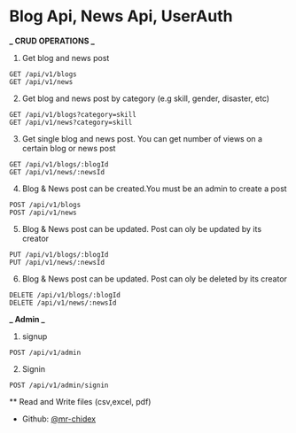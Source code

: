 # Blog Api, News Api, UserAuth

**_ CRUD OPERATIONS _**

1. Get blog and news post

```
GET /api/v1/blogs
GET /api/v1/news

```

2. Get blog and news post by category (e.g skill, gender, disaster, etc)

```
GET /api/v1/blogs?category=skill
GET /api/v1/news?category=skill

```

3. Get single blog and news post. You can get number of views on a certain blog or news post

```
GET /api/v1/blogs/:blogId
GET /api/v1/news/:newsId

```

4. Blog & News post can be created.You must be an admin to create a post

```
POST /api/v1/blogs
POST /api/v1/news
```

5. Blog & News post can be updated. Post can oly be updated by its creator

```
PUT /api/v1/blogs/:blogId
PUT /api/v1/news/:newsId
```

6. Blog & News post can be updated. Post can oly be deleted by its creator

```
DELETE /api/v1/blogs/:blogId
DELETE /api/v1/news/:newsId
```

**_ Admin _**

1. signup

```
POST /api/v1/admin
```

2. Signin

```
POST /api/v1/admin/signin
```

\*\* Read and Write files (csv,excel, pdf)

- Github: [@mr-chidex](https://github.com/mr-chidex)
